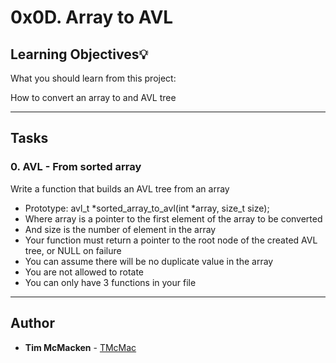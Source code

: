 # 0x0D. Array to AVL


## Learning Objectives:bulb:
What you should learn from this project:

How to convert an array to and AVL tree

---

## Tasks
### 0. AVL - From sorted array

Write a function that builds an AVL tree from an array

* Prototype: avl_t *sorted_array_to_avl(int *array, size_t size);
* Where array is a pointer to the first element of the array to be converted
* And size is the number of element in the array
* Your function must return a pointer to the root node of the created AVL tree, or NULL on failure
* You can assume there will be no duplicate value in the array
* You are not allowed to rotate
* You can only have 3 functions in your file
---

## Author
* **Tim McMacken** - [TMcMac](https://github.com/TMcMac)